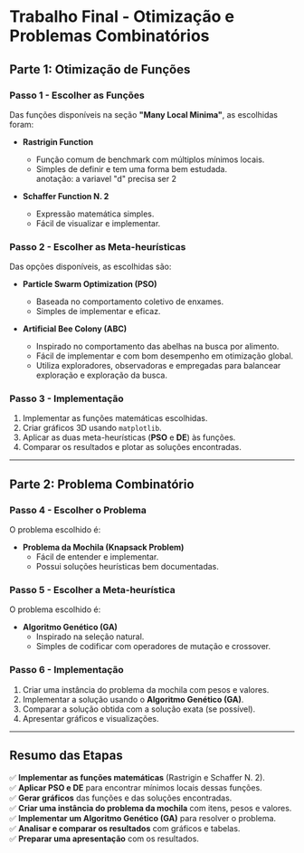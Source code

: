 # Trabalho Final - Otimização e Problemas Combinatórios

## Parte 1: Otimização de Funções

### Passo 1 - Escolher as Funções  
Das funções disponíveis na seção **"Many Local Minima"**, as escolhidas foram:

- **Rastrigin Function**  
  - Função comum de benchmark com múltiplos mínimos locais.  
  - Simples de definir e tem uma forma bem estudada.  
anotação:
a variavel "d" precisa ser 2

- **Schaffer Function N. 2**  
  - Expressão matemática simples.  
  - Fácil de visualizar e implementar.  

### Passo 2 - Escolher as Meta-heurísticas  
Das opções disponíveis, as escolhidas são:

- **Particle Swarm Optimization (PSO)**  
  - Baseada no comportamento coletivo de enxames.  
  - Simples de implementar e eficaz.  

- **Artificial Bee Colony (ABC)**  
  - Inspirado no comportamento das abelhas na busca por alimento.  
  - Fácil de implementar e com bom desempenho em otimização global.  
  - Utiliza exploradores, observadoras e empregadas para balancear exploração e exploração da busca.   

### Passo 3 - Implementação  
1. Implementar as funções matemáticas escolhidas.  
2. Criar gráficos 3D usando `matplotlib`.  
3. Aplicar as duas meta-heurísticas (**PSO** e **DE**) às funções.  
4. Comparar os resultados e plotar as soluções encontradas.  

---

## Parte 2: Problema Combinatório

### Passo 4 - Escolher o Problema  
O problema escolhido é:

- **Problema da Mochila (Knapsack Problem)**  
  - Fácil de entender e implementar.  
  - Possui soluções heurísticas bem documentadas.  

### Passo 5 - Escolher a Meta-heurística  
O problema escolhido é:

- **Algoritmo Genético (GA)**  
  - Inspirado na seleção natural.  
  - Simples de codificar com operadores de mutação e crossover.  

### Passo 6 - Implementação  
1. Criar uma instância do problema da mochila com pesos e valores.  
2. Implementar a solução usando o **Algoritmo Genético (GA)**.  
3. Comparar a solução obtida com a solução exata (se possível).  
4. Apresentar gráficos e visualizações.  

---

## Resumo das Etapas  
✅ **Implementar as funções matemáticas** (Rastrigin e Schaffer N. 2).  
✅ **Aplicar PSO e DE** para encontrar mínimos locais dessas funções.  
✅ **Gerar gráficos** das funções e das soluções encontradas.  
✅ **Criar uma instância do problema da mochila** com itens, pesos e valores.  
✅ **Implementar um Algoritmo Genético (GA)** para resolver o problema.  
✅ **Analisar e comparar os resultados** com gráficos e tabelas.  
✅ **Preparar uma apresentação** com os resultados.  
